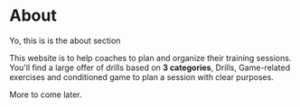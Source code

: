 # About

Yo, this is is the about section

This website is to help coaches to plan and organize their training sessions. 
You'll find a large offer of drills based on **3 categories**, Drills, Game-related exercises and conditioned game to plan a session with clear purposes. 

More to come later.